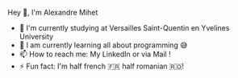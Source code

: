 Hey 👋, I'm Alexandre Mihet

- 🔭 I'm currently studying at Versailles Saint-Quentin en Yvelines University
- 🌱 I am currently learning all about programming 😅 
- 📫 How to reach me: My LinkedIn or via Mail !
- ⚡ Fun fact: I'm half french 🇫🇷 half romanian 🇷🇴!

